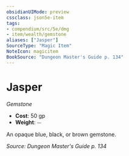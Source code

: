 ```yaml
---
obsidianUIMode: preview
cssclass: json5e-item
tags:
- compendium/src/5e/dmg
- item/wealth/gemstone
aliases: ["Jasper"]
SourceType: "Magic Item"
NoteIcon: magicitem
BookSource: "Dungeon Master's Guide p. 134"
---
```

# Jasper
*Gemstone*  

- **Cost**: 50 gp
- **Weight**: ⏤

An opaque blue, black, or brown gemstone.

*Source: Dungeon Master's Guide p. 134*